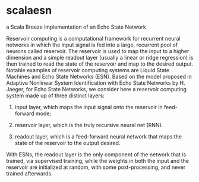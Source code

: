 # scalaesn
a Scala Breeze implementation of an Echo State Network

Reservoir computing is a computational framework for recurrent neural networks in which
the input signal is fed into a large, recurrent pool of neurons called reservoir. The reservoir
is used to map the input to a higher dimension and a simple readout layer (usually a linear
or ridge regression) is then trained to read the state of the reservoir and map to the desired
output. Notable examples of reservoir computing systems are Liquid State Machines and
Echo State Networks (ESN).
Based on the model proposed in  Adaptive Nonlinear System Identification with Echo State Networks by H. Jaeger,  for Echo State Networks, we consider here a reservoir
computing system made up of three distinct layers:

1. input layer, which maps the input signal onto the reservoir in feed-forward mode;

2. reservoir layer, which is the truly recursive neural net (RNN).

3. readout layer, which is a feed-forward neural network that maps the state of the
reservoir to the output desired.

With ESNs, the readout layer is the only component of the network that is trained, via
supervised training, while the weights in both the input and the reservoir are initialized at
random, with some post-processing, and never trained afterwards. 